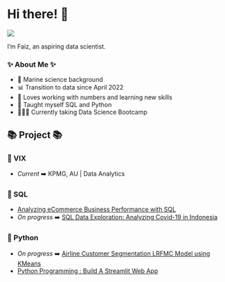 # Hi there! 👋 
![](https://komarev.com/ghpvc/?username=faizns&style=flat-square)

I’m Faiz, an aspiring data scientist.

### ✨ About Me ✨
- 🌊 Marine science background
- 📊 Transition to data since April 2022
- 📝 Loves working with numbers and learning new skills
- 🐍 Taught myself SQL and Python
- 👩🏻‍💻 Currently taking Data Science Bootcamp

## 📚 Project 📚
### 📌 VIX
- *Current* ➡️ KPMG, AU | Data Analytics

### 📌 SQL
- [Analyzing eCommerce Business Performance with SQL](https://github.com/faizns/Analyzing-eCommerce-Business-Performance-with-SQL)
- *On progress* ➡️ [SQL Data Exploration: Analyzing Covid-19 in Indonesia](https://github.com/faizns/SQL-Data-Exploration-Analyzing-Covid-19-in-Indonesia)

### 📌 Python
- *On progress* ➡️ [Airline Customer Segmentation LRFMC Model using KMeans](https://github.com/faizns/Airline-Customer-Segmentation-LRFMC-Model-using-KMeans)
- [Python Programming : Build A Streamlit Web App](https://github.com/faizns/project-python-fga)
